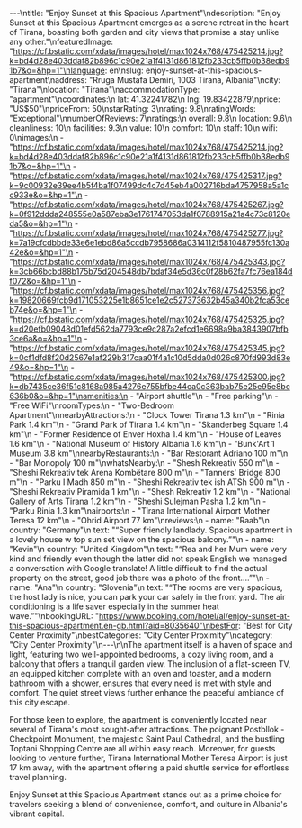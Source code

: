 ---\ntitle: "Enjoy Sunset at this Spacious Apartment"\ndescription: "Enjoy Sunset at this Spacious Apartment emerges as a serene retreat in the heart of Tirana, boasting both garden and city views that promise a stay unlike any other."\nfeaturedImage: "https://cf.bstatic.com/xdata/images/hotel/max1024x768/475425214.jpg?k=bd4d28e403ddaf82b896c1c90e21a1f4131d861812fb233cb5ffb0b38edb91b7&o=&hp=1"\nlanguage: en\nslug: enjoy-sunset-at-this-spacious-apartment\naddress: "Rruga Mustafa Demiri, 1003 Tirana, Albania"\ncity: "Tirana"\nlocation: "Tirana"\naccommodationType: "apartment"\ncoordinates:\n  lat: 41.32241782\n  lng: 19.83422879\nprice: "US$50"\npriceFrom: 50\nstarRating: 3\nrating: 9.8\nratingWords: "Exceptional"\nnumberOfReviews: 7\nratings:\n  overall: 9.8\n  location: 9.6\n  cleanliness: 10\n  facilities: 9.3\n  value: 10\n  comfort: 10\n  staff: 10\n  wifi: 0\nimages:\n  - "https://cf.bstatic.com/xdata/images/hotel/max1024x768/475425214.jpg?k=bd4d28e403ddaf82b896c1c90e21a1f4131d861812fb233cb5ffb0b38edb91b7&o=&hp=1"\n  - "https://cf.bstatic.com/xdata/images/hotel/max1024x768/475425317.jpg?k=9c00932e39ee4b5f4ba1f07499dc4c7d45eb4a002716bda4757958a5a1cc933e&o=&hp=1"\n  - "https://cf.bstatic.com/xdata/images/hotel/max1024x768/475425267.jpg?k=0f912ddda248555e0a587eba3e1761747053da1f0788915a21a4c73c8120eda5&o=&hp=1"\n  - "https://cf.bstatic.com/xdata/images/hotel/max1024x768/475425277.jpg?k=7a19cfcdbbde33e6e1ebd86a5ccdb7958686a0314112f5810487955fc130a42e&o=&hp=1"\n  - "https://cf.bstatic.com/xdata/images/hotel/max1024x768/475425343.jpg?k=3cb66bcbd88b175b75d204548db7bdaf34e5d36c0f28b62fa7fc76ea184df072&o=&hp=1"\n  - "https://cf.bstatic.com/xdata/images/hotel/max1024x768/475425356.jpg?k=19820669fcb9d171053225e1b8651ce1e2c527373632b45a340b2fca53ceb74e&o=&hp=1"\n  - "https://cf.bstatic.com/xdata/images/hotel/max1024x768/475425325.jpg?k=d20efb09048d01efd562da7793ce9c287a2efcd1e6698a9ba3843907bfb3ce6a&o=&hp=1"\n  - "https://cf.bstatic.com/xdata/images/hotel/max1024x768/475425345.jpg?k=0cf1dfd8f20d2567e1af229b317caa01f4a1c10d5dda0d026c870fd993d83e49&o=&hp=1"\n  - "https://cf.bstatic.com/xdata/images/hotel/max1024x768/475425300.jpg?k=db7435ce36f51c8168a985a4276e755bfbe44ca0c363bab75e25e95e8bc636b0&o=&hp=1"\namenities:\n  - "Airport shuttle"\n  - "Free parking"\n  - "Free WiFi"\nroomTypes:\n  - "Two-Bedroom Apartment"\nnearbyAttractions:\n  - "Clock Tower Tirana 1.3 km"\n  - "Rinia Park 1.4 km"\n  - "Grand Park of Tirana 1.4 km"\n  - "Skanderbeg Square 1.4 km"\n  - "Former Residence of Enver Hoxha 1.4 km"\n  - "House of Leaves 1.6 km"\n  - "National Museum of History Albania 1.6 km"\n  - "Bunk'Art 1 Museum 3.8 km"\nnearbyRestaurants:\n  - "Bar Restorant Adriano 100 m"\n  - "Bar Monopoly 100 m"\nwhatsNearby:\n  - "Shesh Rekreativ 550 m"\n  - "Sheshi Rekreativ tek Arena Kombëtare 800 m"\n  - "Tanners' Bridge 800 m"\n  - "Parku I Madh 850 m"\n  - "Sheshi Rekreativ tek ish ATSh 900 m"\n  - "Sheshi Rekreativ Piramida 1 km"\n  - "Shesh Rekreativ 1.2 km"\n  - "National Gallery of Arts Tirana 1.2 km"\n  - "Sheshi Sulejman Pasha 1.2 km"\n  - "Parku Rinia 1.3 km"\nairports:\n  - "Tirana International Airport Mother Teresa 12 km"\n  - "Ohrid Airport 77 km"\nreviews:\n  - name: "Raab"\n    country: "Germany"\n    text: "“Super friendly landlady. Spacious apartment in a lovely house w top sun set view on the spacious balcony.”"\n  - name: "Kevin"\n    country: "United Kingdom"\n    text: "“Rea and her Mum were very kind and friendly even though the latter did not speak English we managed a conversation with Google translate! A little difficult to find the actual property on the street, good job there was a photo of the front....”"\n  - name: "Ana"\n    country: "Slovenia"\n    text: "“The rooms are very spacious, the host lady is nice, you can park your car safely in the front yard. The air conditioning is a life saver especially in the summer heat wave.”"\nbookingURL: "https://www.booking.com/hotel/al/enjoy-sunset-at-this-spacious-apartment.en-gb.html?aid=8035640"\nbestFor: "Best for City Center Proximity"\nbestCategories: "City Center Proximity"\ncategory: "City Center Proximity"\n---\n\nThe apartment itself is a haven of space and light, featuring two well-appointed bedrooms, a cozy living room, and a balcony that offers a tranquil garden view. The inclusion of a flat-screen TV, an equipped kitchen complete with an oven and toaster, and a modern bathroom with a shower, ensures that every need is met with style and comfort. The quiet street views further enhance the peaceful ambiance of this city escape.

For those keen to explore, the apartment is conveniently located near several of Tirana's most sought-after attractions. The poignant Postbllok - Checkpoint Monument, the majestic Saint Paul Cathedral, and the bustling Toptani Shopping Centre are all within easy reach. Moreover, for guests looking to venture further, Tirana International Mother Teresa Airport is just 17 km away, with the apartment offering a paid shuttle service for effortless travel planning.

Enjoy Sunset at this Spacious Apartment stands out as a prime choice for travelers seeking a blend of convenience, comfort, and culture in Albania's vibrant capital.